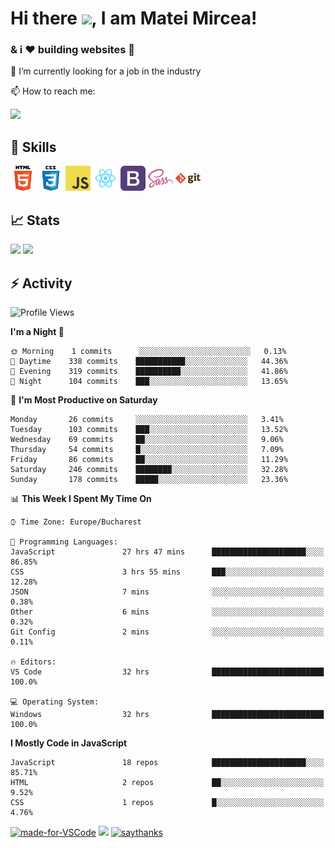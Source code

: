 # Hi there <img src="https://raw.githubusercontent.com/MartinHeinz/MartinHeinz/master/wave.gif" width="30px">, I am Matei Mircea!
### & i ❤️ building websites 🙌

🔭 I’m currently looking for a job in the industry

📫 How to reach me:

<a href="https://www.linkedin.com/in/mateimircea/">
  <img src="https://img.shields.io/badge/--linkedin?label=LinkedIn&logo=LinkedIn&style=social" />
<a>
 
 
## 🚀 Skills 
<div display="inline">
<img alt="HTML5" width="40px" src="https://raw.githubusercontent.com/github/explore/80688e429a7d4ef2fca1e82350fe8e3517d3494d/topics/html/html.png" />
<img alt="CSS3" width="40px" src="https://raw.githubusercontent.com/github/explore/80688e429a7d4ef2fca1e82350fe8e3517d3494d/topics/css/css.png" />
<img alt="JavaScript" width="40px" src="https://raw.githubusercontent.com/github/explore/80688e429a7d4ef2fca1e82350fe8e3517d3494d/topics/javascript/javascript.png" />
<img alt="React" width="40px" src="https://raw.githubusercontent.com/github/explore/80688e429a7d4ef2fca1e82350fe8e3517d3494d/topics/react/react.png" />
<img alt="bootstrap" width="40px" src="https://raw.githubusercontent.com/github/explore/78df643247d429f6cc873026c0622819ad797942/topics/bootstrap/bootstrap.png" />
<img alt="Sass" width="40px" src="https://raw.githubusercontent.com/github/explore/80688e429a7d4ef2fca1e82350fe8e3517d3494d/topics/sass/sass.png" />
<img alt="Git" width="40px" src="https://raw.githubusercontent.com/github/explore/80688e429a7d4ef2fca1e82350fe8e3517d3494d/topics/git/git.png" />
<div>


## 📈 Stats 
<div display="inline">
<img src="https://github-readme-stats.vercel.app/api/top-langs/?username=Matei87&theme=radical&show_icons=true" />
<img src="https://github-readme-stats.vercel.app/api?username=Matei87&theme=radical&show_icons=true" />
<div>


## :zap: Activity
<!--START_SECTION:waka-->
![Profile Views](http://img.shields.io/badge/Profile%20Views-19-blue)

**I'm a Night 🦉** 

```text
🌞 Morning    1 commits      ░░░░░░░░░░░░░░░░░░░░░░░░░   0.13% 
🌆 Daytime    338 commits    ███████████░░░░░░░░░░░░░░   44.36% 
🌃 Evening    319 commits    ██████████░░░░░░░░░░░░░░░   41.86% 
🌙 Night      104 commits    ███░░░░░░░░░░░░░░░░░░░░░░   13.65%

```
📅 **I'm Most Productive on Saturday** 

```text
Monday       26 commits     ░░░░░░░░░░░░░░░░░░░░░░░░░   3.41% 
Tuesday      103 commits    ███░░░░░░░░░░░░░░░░░░░░░░   13.52% 
Wednesday    69 commits     ██░░░░░░░░░░░░░░░░░░░░░░░   9.06% 
Thursday     54 commits     █░░░░░░░░░░░░░░░░░░░░░░░░   7.09% 
Friday       86 commits     ██░░░░░░░░░░░░░░░░░░░░░░░   11.29% 
Saturday     246 commits    ████████░░░░░░░░░░░░░░░░░   32.28% 
Sunday       178 commits    █████░░░░░░░░░░░░░░░░░░░░   23.36%

```


📊 **This Week I Spent My Time On** 

```text
⌚︎ Time Zone: Europe/Bucharest

💬 Programming Languages: 
JavaScript               27 hrs 47 mins      █████████████████████░░░░   86.85% 
CSS                      3 hrs 55 mins       ███░░░░░░░░░░░░░░░░░░░░░░   12.28% 
JSON                     7 mins              ░░░░░░░░░░░░░░░░░░░░░░░░░   0.38% 
Other                    6 mins              ░░░░░░░░░░░░░░░░░░░░░░░░░   0.32% 
Git Config               2 mins              ░░░░░░░░░░░░░░░░░░░░░░░░░   0.11%

🔥 Editors: 
VS Code                  32 hrs              █████████████████████████   100.0%

💻 Operating System: 
Windows                  32 hrs              █████████████████████████   100.0%

```

**I Mostly Code in JavaScript** 

```text
JavaScript               18 repos            █████████████████████░░░░   85.71% 
HTML                     2 repos             ██░░░░░░░░░░░░░░░░░░░░░░░   9.52% 
CSS                      1 repos             █░░░░░░░░░░░░░░░░░░░░░░░░   4.76%

```



<!--END_SECTION:waka-->
  
  
  

[![made-for-VSCode](https://img.shields.io/badge/Made%20for-VSCode-1f425f.svg)](https://code.visualstudio.com/)
<img src="https://img.shields.io/badge/MADE%20WITH%20%E2%9D%A4%EF%B8%8F%20IN-ROMANIA-%23CD0000?style=for-the-badge" />
[![saythanks](https://img.shields.io/badge/say-thanks-ff69b4.svg)](https://saythanks.io/to/kennethreitz)
